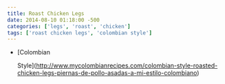 ```yaml
---
title: Roast Chicken Legs
date: 2014-08-10 01:18:00 -500
categories: ['legs', 'roast', 'chicken']
tags: ['roast chicken legs', 'colombian style']
---
```


-   [Colombian
    Style](http://www.mycolombianrecipes.com/colombian-style-roasted-chicken-legs-piernas-de-pollo-asadas-a-mi-estilo-colombiano)
